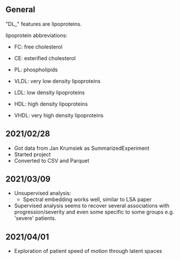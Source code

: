 
## General

"DL_" features are lipoproteins.


lipoprotein abbreviations:
 - FC: free cholesterol
 - CE: esterified cholesterol
 - PL: phospholipids

 - VLDL: very low density lipoproteins
 - LDL: low density lipoproteins
 - HDL: high density lipoproteins
 - VHDL: very high density lipoproteins


## 2021/02/28
 - Got data from Jan Krumsiek as SummarizedExperiment
 - Started project
 - Converted to CSV and Parquet

## 2021/03/09
 - Unsupervised analysis:
   - Spectral embedding works well, similar to LSA paper
 - Supervised analysis seems to recover several associations with progression/severity and even some specific to some groups e.g. 'severe' patients.

## 2021/04/01
 - Exploration of patient speed of motion through latent spaces
